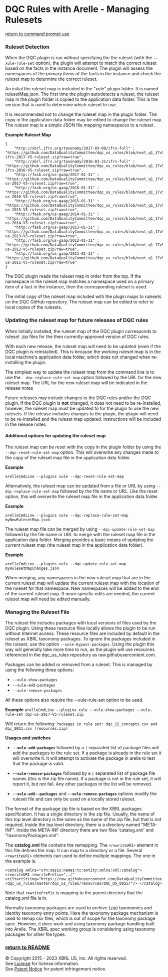# DQC Rules with Arelle - Managing Rulesets 
[return to command prompt use](usage_command_prompt.md)

### Ruleset Detection

When the DQC plugin is run without specifying the the ruleset (with the `--xule-rule-set` option), the plugin will attempt to match the correct ruleset based on the facts in the instance document. The plugin will assess the namespaces of the primary items of the facts in the instance and check the ruleset map to determine the correct ruleset. 

An initial the ruleset map is included in the "xule" plugin folder. It is named rulesetMap.json. The first time the plugin autodetects a ruleset, the ruleset map in the plugin folder is copied to the application data folder. This is the version that is used to determine which ruleset to use. 

It is recommended not to change the ruleset map in the plugin folder. The copy in the application data folder may be edited to change the ruleset map. The ruleset map is a simple JSON file mapping namespaces to a ruleset.

**Example Ruleset Map**
```
{
	"http://xbrl.ifrs.org/taxonomy/2017-03-09/ifrs-full" : "https://github.com/DataQualityCommittee/dqc_us_rules/blob/next_q1_17v5/dqc-ifrs-2017-V5-ruleset.zip?raw=true",
	"http://xbrl.ifrs.org/taxonomy/2016-03-31/ifrs-full" : "https://github.com/DataQualityCommittee/dqc_us_rules/blob/next_q1_17v5/dqc-ifrs-2016-V5-ruleset.zip?raw=true",
	"http://fasb.org/us-gaap/2017-01-31" : "https://github.com/DataQualityCommittee/dqc_us_rules/blob/next_q1_17v5/dqc_us_rules/dqc-us-2017-V5-ruleset.zip?raw=true",
	"http://fasb.org/us-gaap/2016-01-31" : "https://github.com/DataQualityCommittee/dqc_us_rules/blob/next_q1_17v5/dqc_us_rules/dqc-us-2016-V5-ruleset.zip?raw=true",
	"http://fasb.org/us-gaap/2015-01-31" : "https://github.com/DataQualityCommittee/dqc_us_rules/blob/next_q1_17v5/dqc_us_rules/dqc-us-2015-V5-ruleset.zip?raw=true",
	"http://fasb.org/us-gaap/2014-01-31" : "https://github.com/DataQualityCommittee/dqc_us_rules/blob/next_q1_17v5/dqc_us_rules/dqc-us-2014-V5-ruleset.zip?raw=true",	
	"http://fasb.org/us-gaap/2013-01-31" : "https://github.com/DataQualityCommittee/dqc_us_rules/blob/next_q1_17v5/dqc_us_rules/dqc-us-2013-V5-ruleset.zip?raw=true",
	"http://fasb.org/us-gaap/2012-01-31" : "https://github.com/DataQualityCommittee/dqc_us_rules/blob/next_q1_17v5/dqc_us_rules/dqc-us-2012-V5-ruleset.zip?raw=true",
	"http://fasb.org/us-gaap/2011-01-31" : "https://github.com/DataQualityCommittee/dqc_us_rules/blob/next_q1_17v5/dqc_us_rules/dqc-us-2011-V5-ruleset.zip?raw=true"
}
```
The DQC plugin reads the ruleset map in order from the top. If the namespace in the ruleset map matches a namespace used on a primary item of a fact in the instance, then the corresponding ruleset is used.

The initial copy of the ruleset map included with the plugin maps to rulesets on the DQC GitHub repository. The ruleset map can be edited to refer to local copies of the rulesets.

### Updating the ruleset map for future releases of DQC rules

When initially installed, the ruleset map of the DQC plugin corresponds to ruleset .zip files for the then currently-approved version of DQC rules.

With each new release, the ruleset map will need to be updated (even if the DQC plugin is reinstalled). This is because the working ruleset map is in the local machine's application data folder, which does not changed when re-installing the plugin.

The simplest way to update the ruleset map from the command line is to use the `--dqc-replace-rule-set-map` option followed by the URL for the new ruleset map. The URL for the new ruleset map will be indicated in the release notes

Future releases may include changes to the DQC rules and/or the DQC plugin. If the DQC plugin is **not** changed, it does not need to be re-installed, however, the ruleset map must be updated to for the plugin to use the new rulesets. If the release includes changes to the plugin, the plugin will need to be re-installed and the ruleset map updated. Instructions will be included in the release notes.
 

#### Additional options for updating the ruleset map 

The ruleset map can be reset with the copy in the plugin folder by using the `--dqc-reset-rule-set-map` option. This will overwrite any changes made to the copy of the ruleset map file in the application data folder.

**Example**

`arelleCmdLine --plugins xule --dqc-reset-rule-set-map`

Alternatively, the ruleset map can be updated from a file or URL by using `--dqc-replace-rule-set-map` followed by the file name or URL. Like the reset option, this will overwrite the ruleset map file in the application data folder.

**Example**

`arelleCmdLine --plugins xule --dqc-replace-rule-set-map myNewRulesetMap.json`

The ruleset map file can be merged by using `--dqc-update-rule-set-map` followed by the file name or URL to merge with the ruleset map file in the application data folder. Merging provides a basic means of updating the current ruleset map (the ruleset map in the application data folder). 

**Example**

`arelleCmdLine --plugins xule --dqc-update-rule-set-map myRulesetMapChanges.json`

When merging, any namespaces in the new ruleset map that are in the current ruleset map will update the current ruleset map with the location of the ruleset for that namespace. New namespaces will be added to the end of the current ruleset map. If more specific edits are needed, the current ruleset map will need be edited manually.
### Managing the Ruleset File

The ruleset file includes packages with local versions of files used by the DQC plugin. Using these resource files locally allows the plugin to be run without Internet access. These resource files are included by default in the ruleset as XBRL taxonomy packages. To ignore the packages included in the ruleset, use the option `--xule-bypass-packages`. Using the plugin this way will generally take more time to run, as the plugin will use resources referenced in the dqc_us_rules repository as raw.githubusercontent.com. 

Packages can be added or removed from a ruleset. This is managed by using the following three options:

* `--xule-show-packages`
* `--xule-add-packages`
* `--xule-remove-packages`

All these options also require the --xule-rule-set option to be used.

**Example**
`arelleCmdLine --plugins xule --xule-show-packages --xule-rule-set dqc-us-2017-V5-ruleset.zip`

Will return the following:
`
Packages in rule set:
	dqc_15_concepts.csv and dqc_0011.csv (resources.zip)
`

**Usages and switches**
* **`--xule-add-packages`** followed by a `|` separated list of package files will add the packages to the rule set. If a package is already in the rule set it will overwrite it. It will attempt to activate the package in arelle to test that the package is valid.

* **`--xule-remove-packages`** followed by a `|` separated list of package file names (this is the zip file name). If a package is not in the rule set, it will report it, but not fail. Any other packages in the list will be removed.

* **`--xule-add--packages`** and **`--xule-remove-packages`** options modify the ruleset file and can only be used on a locally stored ruleset.

The format of the package zip file is based on the XBRL packages specification. It has a single directory in the zip file. Usually, the name of this top level directory is the same as the name of the zip file, but that is not required. Inside the top level directory, there is a directory named "META-INF". Inside the META-INF directory there are two files 'catalog.xml' and "taxonomyPackages.xml".

The **catalog.xml** file contains the remapping. The `<rewriteURI>` element in this file defines the map. It can map to a directory or a file. Several `<rewriteURI>` elements can used to define multiple mappings. The one in the example is:

`
<catalog xmlns="urn:oasis:names:tc:entity:xmlns:xml:catalog">
	<rewriteURI rewritePrefix="../" uriStartString="https://raw.githubusercontent.com/DataQualityCommittee/dqc_us_rules/master/dqc_us_rules/resources/DQC_US_0015/"/>
</catalog>
`

Note that `rewritePrefix` is mapping to the parent directory that the catalog.xml file is in.

Normally taxonomy packages are used to archive (zip) taxonomies and identity taxonomy entry points. Here the taxonomy package mechanism is used to remap csv files, which is out of scope for the taxonomy package spec. However, it does work and using taxonomy package handling built into Arelle. The XBRL spec working group is considering using taxonomy packages for other file types.

### [return to README](README.md#using)

© Copyright 2015 - 2023 XBRL US, Inc. All rights reserved.   
See [License](https://xbrl.us/dqc-license) for license information.  
See [Patent Notice](https://xbrl.us/dqc-patent) for patent infringement notice.

